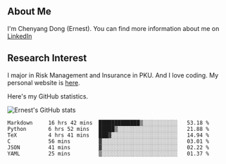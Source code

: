 ## About Me

I'm Chenyang Dong (Ernest). You can find more information about me on [LinkedIn](https://www.linkedin.com/in/%E6%99%A8%E9%98%B3-%E8%91%A3-918ab41b4/)

## Research Interest

I major in Risk Management and Insurance in PKU. And I love coding. My personal website is [here](https://ernestdong.github.io).

Here's my GitHub statistics.

![Ernest's GitHub stats](https://github-readme-stats.vercel.app/api?username=ErnestDong&show_icons=true?count_private=true)

<!--START_SECTION:waka-->

```text
Markdown     16 hrs 42 mins  █████████████▒░░░░░░░░░░░   53.18 %
Python       6 hrs 52 mins   █████▒░░░░░░░░░░░░░░░░░░░   21.88 %
TeX          4 hrs 41 mins   ███▓░░░░░░░░░░░░░░░░░░░░░   14.94 %
C            56 mins         ▓░░░░░░░░░░░░░░░░░░░░░░░░   03.01 %
JSON         41 mins         ▓░░░░░░░░░░░░░░░░░░░░░░░░   02.22 %
YAML         25 mins         ▒░░░░░░░░░░░░░░░░░░░░░░░░   01.37 %
```

<!--END_SECTION:waka-->
